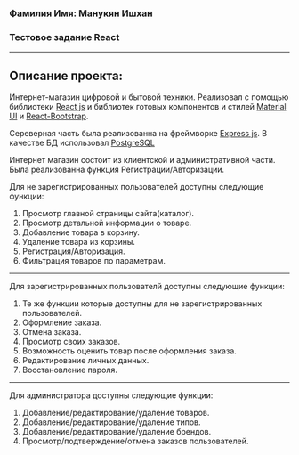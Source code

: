 ### Фамилия Имя: Манукян Ишхан
### Тестовое задание React
-------
## Описание проекта:
Интернет-магазин цифровой и бытовой техники. Реализовал с помощью библиотеки [React js](https://react.dev/) и библиотек готовых компонентов и стилей [Material UI](https://mui.com/) и [React-Bootstrap](https://react-bootstrap.github.io/). 

Сереверная часть была реализованна на фреймворке [Express js](https://expressjs.com/ru/). В качестве БД использовал [PostgreSQL](https://www.postgresql.org/)

Интернет магазин состоит из клиентской и административной части. Была реализованна функция Регистрации/Авторизации.

Для не зарегистрированных пользователей доступны следующие функции:
1. Просмотр главной страницы сайта(каталог).
2. Просмотр детальной информации о товаре.
3. Добавление товара в корзину.
4. Удаление товара из корзины.
5. Регистрация/Авторизация.
6. Фильтрация товаров по параметрам.
_____
Для зарегистрированных пользователй доступны следующие функции:
1. Те же функции которые доступны для не зарегистрированных пользователей.
2. Оформление заказа.
3. Отмена заказа.
4. Просмотр своих заказов.
5. Возможность оценить товар после оформления заказа.
6. Редактирование личных данных.
7. Восстановление пароля.
_____
Для администратора доступны следующие функции:
1. Добавление/редактирование/удаление товаров.
2. Добавление/редактирование/удаление типов.
3. Добавление/редактирование/удаление брендов.
4. Просмотр/подтверждение/отмена заказов пользователей.
